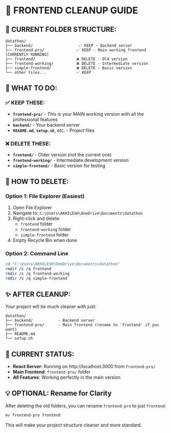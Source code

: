 # 🧹 FRONTEND CLEANUP GUIDE

## 📁 CURRENT FOLDER STRUCTURE:
```
datathon/
├── backend/                    ✅ KEEP - Backend server
├── frontend-pro/              ✅ KEEP - Main working frontend (CURRENTLY RUNNING)
├── frontend/                  ❌ DELETE - Old version
├── frontend-working/          ❌ DELETE - Intermediate version  
├── simple-frontend/           ❌ DELETE - Basic version
└── other files...             ✅ KEEP
```

## 🎯 WHAT TO DO:

### ✅ KEEP THESE:
- **`frontend-pro/`** - This is your MAIN working version with all the professional features
- **`backend/`** - Your backend server
- **`README.md`**, **`setup.sh`**, etc. - Project files

### ❌ DELETE THESE:
- **`frontend/`** - Older version (not the current one)
- **`frontend-working/`** - Intermediate development version
- **`simple-frontend/`** - Basic version for testing

## 🚀 HOW TO DELETE:

### Option 1: File Explorer (Easiest)
1. Open File Explorer
2. Navigate to: `C:\Users\AKHILESH\OneDrive\Documents\datathon`
3. Right-click and delete:
   - `frontend` folder
   - `frontend-working` folder  
   - `simple-frontend` folder
4. Empty Recycle Bin when done

### Option 2: Command Line
```bash
cd "C:\Users\AKHILESH\OneDrive\Documents\datathon"
rmdir /s /q frontend
rmdir /s /q frontend-working
rmdir /s /q simple-frontend
```

## ✨ AFTER CLEANUP:
Your project will be much cleaner with just:
```
datathon/
├── backend/           - Backend server
├── frontend-pro/      - Main frontend (rename to 'frontend' if you want)
├── README.md
└── setup.sh
```

## 🎯 CURRENT STATUS:
- **React Server**: Running on http://localhost:3000 from `frontend-pro/`
- **Main Frontend**: `frontend-pro/` folder
- **All Features**: Working perfectly in the main version

## 💡 OPTIONAL: Rename for Clarity
After deleting the old folders, you can rename `frontend-pro` to just `frontend`:
```bash
mv frontend-pro frontend
```

This will make your project structure cleaner and more standard.
